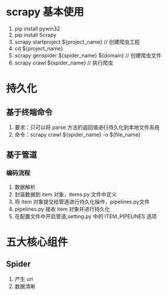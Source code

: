 # scrapy 基本使用
1. pip install pywin32
2. pip install Scrapy
3. scrapy startproject ${project_name} // 创建爬虫工程
4. cd ${project_name}
5. scrapy genspider ${spider_name} ${domain} // 创建爬虫文件
6. scrapy crawl ${spider_name} // 执行爬虫
# 持久化
## 基于终端命令
1. 要求：只可以将 parse 方法的返回值进行持久化到本地文件系统
2. 命令：scrapy crawl ${spider_name} -o ${file_name}
## 基于管道
### 编码流程
1. 数据解析
2. 封装数据到 item 对象，items.py 文件中定义
3. 将 item 对象提交给管道进行持久化操作，pipelines.py文件
4. pipelines.py 接收 item 对象并进行持久化
5. 在配置文件中开启管道,setting.py 中的 ITEM_PIPELINES 选项
# 五大核心组件
## Spider
1. 产生 url
2. 数据清晰
## 
